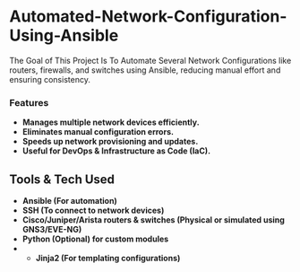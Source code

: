 # Automated-Network-Configuration-Using-Ansible


The Goal of This Project Is To Automate Several Network Configurations like routers, firewalls, and switches using Ansible, reducing manual effort and ensuring consistency.

### Features


- **Manages multiple network devices efficiently.**
- **Eliminates manual configuration errors.**
- **Speeds up network provisioning and updates.**
- **Useful for DevOps & Infrastructure as Code (IaC).**


## Tools & Tech Used


- **Ansible (For automation)**
- **SSH (To connect to network devices)**
- **Cisco/Juniper/Arista routers & switches (Physical or simulated using GNS3/EVE-NG)**
- **Python (Optional) for custom modules**
- - **Jinja2 (For templating configurations)**
